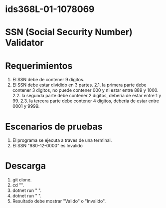 # ids368L-01-1078069

# SSN (Social Security Number) Validator

# Requerimientos
1. El SSN debe de contener 9 digitos.
2. El SSN debe estar dividido en 3 partes.
2.1. la primera parte debe contener 3 digitos, no puede contener 000 y ni estar entre 889 y 1000.
2.2. la segunda parte debe contener 2 digitos, deberia de estar entre 1 y 99.
2.3. la tercera parte debe contener 4 digitos, deberia de estar entre 0001 y 9999.

# Escenarios de pruebas

1. El programa se ejecuta a traves de una terminal.
2. El SSN "980-12-0000" es Invalido


# Descarga

1. git clone. 
2. cd "\".
3. dotnet run "  ".
4. dotnet run "  ".
5. Resultado debe mostrar "Valido" o "Invalido".
